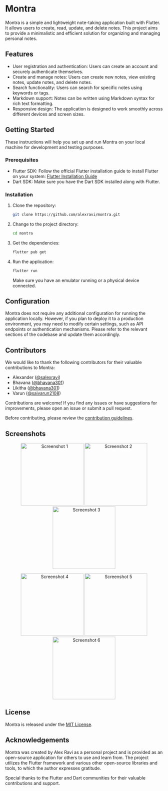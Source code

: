 
# Montra

Montra is a simple and lightweight note-taking application built with Flutter. It allows users to create, read, update, and delete notes. This project aims to provide a minimalistic and efficient solution for organizing and managing personal notes.

## Features

- User registration and authentication: Users can create an account and securely authenticate themselves.
- Create and manage notes: Users can create new notes, view existing notes, update notes, and delete notes.
- Search functionality: Users can search for specific notes using keywords or tags.
- Markdown support: Notes can be written using Markdown syntax for rich text formatting.
- Responsive design: The application is designed to work smoothly across different devices and screen sizes.

## Getting Started

These instructions will help you set up and run Montra on your local machine for development and testing purposes.

### Prerequisites

- Flutter SDK: Follow the official Flutter installation guide to install Flutter on your system: [Flutter Installation Guide](https://flutter.dev/docs/get-started/install)
- Dart SDK: Make sure you have the Dart SDK installed along with Flutter.

### Installation

1. Clone the repository:

   ```bash
   git clone https://github.com/alexravi/montra.git
   ```

2. Change to the project directory:

   ```bash
   cd montra
   ```

3. Get the dependencies:

   ```bash
   flutter pub get
   ```

4. Run the application:

   ```bash
   flutter run
   ```

   Make sure you have an emulator running or a physical device connected.

## Configuration

Montra does not require any additional configuration for running the application locally. However, if you plan to deploy it to a production environment, you may need to modify certain settings, such as API endpoints or authentication mechanisms. Please refer to the relevant sections of the codebase and update them accordingly.

## Contributors

We would like to thank the following contributors for their valuable contributions to Montra:

- Alexander ([@salexravi](https://github.com/alexravi))
- Bhavana ([@bhavana301](https://github.com/bhavana301))
- Likitha ([@bhavana301](https://github.com/bhavana301))
- Varun ([@saivarun2108](https://github.com/saivarun2108))

Contributions are welcome! If you find any issues or have suggestions for improvements, please open an issue or submit a pull request.

Before contributing, please review the [contribution guidelines](CONTRIBUTING.md).

## Screenshots

<p align="center">
  <img src="https://github.com/alexravi/montra/assets/69623604/87a2dc7f-f55e-4a5e-9bb4-0c5abfa746c8" width="200" alt="Screenshot 1">
  <img src="https://github.com/alexravi/montra/assets/69623604/df515705-66a6-49f3-be04-9c8fcc85fc9f" width="200" alt="Screenshot 2">
  <img src="https://github.com/alexravi/montra/assets/69623604/1fd7e30a-0930-4927-a0f7-b51e56ddaca7" width="200" alt="Screenshot 3">
</p>
<p align="center">
  <img src="https://github.com/alexravi/montra/assets/69623604/9f9fb174-0606-4522-8a2b-8a3b40a0737e" width="200" alt="Screenshot 4">
  <img src="https://github.com/alexravi/montra/assets/69623604/c48f3ff9-2212-4265-80d3-285f9c79625f" width="200" alt="Screenshot 5">
  <img src="https://github.com/alexravi/montra/assets/69623604/c946c4fe-08dd-4b40-9d65-23c1df099253" width="200" alt="Screenshot 6">
</p>

## License

Montra is released under the [MIT License](LICENSE).

## Acknowledgements

Montra was created by Alex Ravi as a personal project and is provided as an open-source application for others to use and learn from. The project utilizes the Flutter framework and various other open-source libraries and tools, to which the author expresses gratitude.

Special thanks to the Flutter and Dart communities for their valuable contributions and support.
